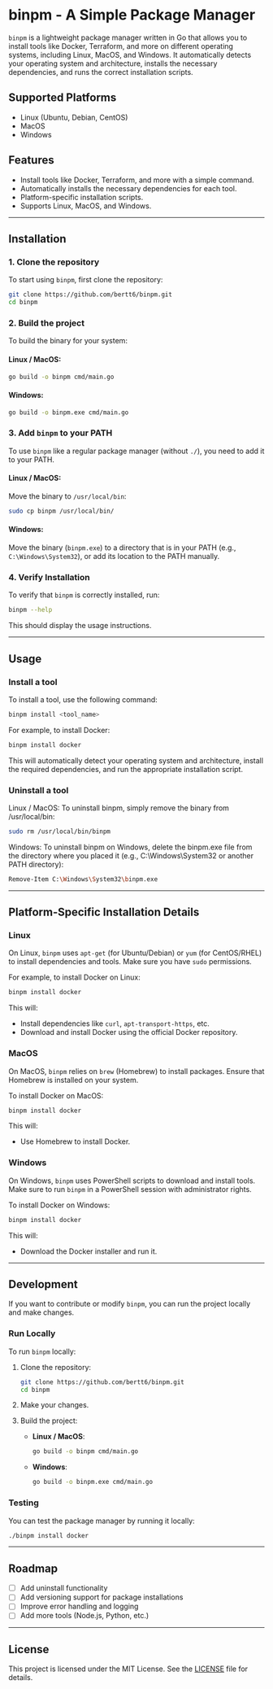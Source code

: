 
# binpm - A Simple Package Manager

`binpm` is a lightweight package manager written in Go that allows you to install tools like Docker, Terraform, and more on different operating systems, including Linux, MacOS, and Windows. It automatically detects your operating system and architecture, installs the necessary dependencies, and runs the correct installation scripts.

## Supported Platforms
- Linux (Ubuntu, Debian, CentOS)
- MacOS
- Windows

## Features
- Install tools like Docker, Terraform, and more with a simple command.
- Automatically installs the necessary dependencies for each tool.
- Platform-specific installation scripts.
- Supports Linux, MacOS, and Windows.

---

## Installation

### 1. Clone the repository

To start using `binpm`, first clone the repository:

```bash
git clone https://github.com/bertt6/binpm.git
cd binpm
```

### 2. Build the project

To build the binary for your system:

#### Linux / MacOS:

```bash
go build -o binpm cmd/main.go
```

#### Windows:

```bash
go build -o binpm.exe cmd/main.go
```

### 3. Add `binpm` to your PATH

To use `binpm` like a regular package manager (without `./`), you need to add it to your PATH.

#### Linux / MacOS:

Move the binary to `/usr/local/bin`:

```bash
sudo cp binpm /usr/local/bin/
```

#### Windows:

Move the binary (`binpm.exe`) to a directory that is in your PATH (e.g., `C:\Windows\System32`), or add its location to the PATH manually.

### 4. Verify Installation

To verify that `binpm` is correctly installed, run:

```bash
binpm --help
```

This should display the usage instructions.

---

## Usage

### Install a tool

To install a tool, use the following command:

```bash
binpm install <tool_name>
```

For example, to install Docker:

```bash
binpm install docker
```

This will automatically detect your operating system and architecture, install the required dependencies, and run the appropriate installation script.

### Uninstall a tool

Linux / MacOS:
To uninstall binpm, simply remove the binary from /usr/local/bin:
```bash
sudo rm /usr/local/bin/binpm
```

Windows:
To uninstall binpm on Windows, delete the binpm.exe file from the directory where you placed it (e.g., C:\Windows\System32 or another PATH directory):
```bash
Remove-Item C:\Windows\System32\binpm.exe
```

---

## Platform-Specific Installation Details

### Linux

On Linux, `binpm` uses `apt-get` (for Ubuntu/Debian) or `yum` (for CentOS/RHEL) to install dependencies and tools. Make sure you have `sudo` permissions.

For example, to install Docker on Linux:

```bash
binpm install docker
```

This will:
- Install dependencies like `curl`, `apt-transport-https`, etc.
- Download and install Docker using the official Docker repository.

### MacOS

On MacOS, `binpm` relies on `brew` (Homebrew) to install packages. Ensure that Homebrew is installed on your system.

To install Docker on MacOS:

```bash
binpm install docker
```

This will:
- Use Homebrew to install Docker.

### Windows

On Windows, `binpm` uses PowerShell scripts to download and install tools. Make sure to run `binpm` in a PowerShell session with administrator rights.

To install Docker on Windows:

```bash
binpm install docker
```

This will:
- Download the Docker installer and run it.

---

## Development

If you want to contribute or modify `binpm`, you can run the project locally and make changes.

### Run Locally

To run `binpm` locally:

1. Clone the repository:
   ```bash
   git clone https://github.com/bertt6/binpm.git
   cd binpm
   ```

2. Make your changes.

3. Build the project:
   - **Linux / MacOS**:
     ```bash
     go build -o binpm cmd/main.go
     ```
   - **Windows**:
     ```bash
     go build -o binpm.exe cmd/main.go
     ```

### Testing

You can test the package manager by running it locally:

```bash
./binpm install docker
```

---

## Roadmap

- [ ] Add uninstall functionality
- [ ] Add versioning support for package installations
- [ ] Improve error handling and logging
- [ ] Add more tools (Node.js, Python, etc.)

---

## License

This project is licensed under the MIT License. See the [LICENSE](LICENSE) file for details.
